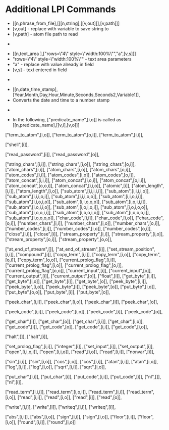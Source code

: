 # Additional LPI Commands

 * [[n,phrase_from_file],[[[n,string],[[v,out]]],[v,path]]]
 * [v,out] - replace with variable to save string to
 * [v,path] - atom file path to read
 -
 * [[n,text_area
],["rows=\\"4\\" style=\\"width:100%\\"","a",[v,s]]]
 * "rows=\\"4\\" style=\\"width:100%\\"" - text area parameters
 * "a" - replace with value already in field
 * [v,s] - text entered in field
-
 * [[n,date_time_stamp],[Year,Month,Day,Hour,Minute,Seconds,Seconds2,Variable1]],
 * Converts the date and time to a number stamp
-
* In the following, ["predicate_name",[i,o]] is called as [[n,predicate_name],[[v,i],[v,o]]]

 ["term_to_atom",[i,o]],
 ["term_to_atom",[o,i]],
 ["term_to_atom",[i,i]],

 ["shell",[i]],
 
 ["read_password",[i]],
 ["read_password",[o]],

 ["string_chars",[i,i]],
 ["string_chars",[i,o]],
 ["string_chars",[o,i]],
 ["atom_chars",[i,i]],
 ["atom_chars",[i,o]],
 ["atom_chars",[o,i]],
 ["atom_codes",[i,i]],
 ["atom_codes",[i,o]],
 ["atom_codes",[o,i]],
 ["atom_concat",[i,i,i]],
 ["atom_concat",[i,o,i]],
 ["atom_concat",[o,i,i]],
 ["atom_concat",[o,o,i]],
 ["atom_concat",[i,i,o]],
 ["atomic",[i]],
 ["atom_length",[i,i]],
 ["atom_length",[i,o]],
 ["sub_atom",[i,i,i,i,i]],
 ["sub_atom",[i,i,i,i,o]],
 ["sub_atom",[i,i,i,o,i]],
 ["sub_atom",[i,i,i,o,o]],
 ["sub_atom",[i,i,o,i,i]],
 ["sub_atom",[i,i,o,i,o]],
 ["sub_atom",[i,i,o,o,o]],
 ["sub_atom",[i,o,i,i,i]],
 ["sub_atom",[i,o,i,i,o]],
 ["sub_atom",[i,o,i,o,i]],
 ["sub_atom",[i,o,i,o,o]],
 ["sub_atom",[i,o,o,i,i]],
 ["sub_atom",[i,o,o,i,o]],
 ["sub_atom",[i,o,o,o,i]],
 ["sub_atom",[i,o,o,o,o]],
 ["char_code",[i,i]],
 ["char_code",[i,o]],
 ["char_code",[o,i]],
 ["number_chars",[i,i]],
 ["number_chars",[i,o]],
 ["number_chars",[o,i]],
 ["number_codes",[i,i]],
 ["number_codes",[i,o]],
 ["number_codes",[o,i]],
 ["close",[i,i]],
 ["close",[i]],
 ["stream_property",[i,i]],
 ["stream_property",[i,o]],
 ["stream_property",[o,i]],
 ["stream_property",[o,o]],

 ["at_end_of_stream",[]],
 ["at_end_of_stream",[i]],
 ["set_stream_position",[i,i]],
 ["compound",[i]],
 ["copy_term",[i,i]],
 ["copy_term",[i,o]],
 ["copy_term",[o,i]],
 ["copy_term",[o,o]],
 ["current_prolog_flag",[i,i]],
 ["current_prolog_flag",[i,o]],
 ["current_prolog_flag",[o,i]],
 ["current_prolog_flag",[o,o]],
 ["current_input",[i]],
 ["current_input",[o]],
 ["current_output",[i]],
 ["current_output",[o]],
 ["float",[i]],
 ["get_byte",[i,i]],
 ["get_byte",[i,o]],
 ["get_byte",[i]],
 ["get_byte",[o]],
 ["peek_byte",[i,i]],
 ["peek_byte",[i,o]],
 ["peek_byte",[i]],
 ["peek_byte",[o]],
 ["put_byte",[i,o]],
 ["put_byte",[o,o]],
 ["put_byte",[i]],
 ["put_byte",[o]],
 
 ["peek_char",[i,i]],
 ["peek_char",[i,o]],
 ["peek_char",[i]],
 ["peek_char",[o]],

 ["peek_code",[i,i]],
 ["peek_code",[i,o]],
 ["peek_code",[i]],
 ["peek_code",[o]],
 
 ["get_char",[i]],
 ["get_char",[o]],
 ["get_char",[i,i]],
 ["get_char",[i,o]],
 ["get_code",[i]],
 ["get_code",[o]],
 ["get_code",[i,i]],
 ["get_code",[i,o]],
 
 ["halt",[]],
 ["halt",[i]],

 ["set_prolog_flag",[i,i]],
 ["integer",[i]],
 ["set_input",[i]],
 ["set_output",[i]],
 ["open",[i,i,o,i]],
 ["open",[i,i,o]],
 ["read",[i,o]],
 ["read",[i,i]],
 ["nonvar",[i]],

 ["sin",[i,i]],
 ["sin",[i,o]],
 ["cos",[i,o]],
 ["cos",[i,i]],
 ["atan",[i,i]],
 ["atan",[i,o]],
 ["log",[i,i]],
 ["log",[i,o]],
 ["sqrt",[i,i]],
 ["sqrt",[i,o]],

 ["put_char",[i,i]],
 ["put_char",[i]],
 ["put_code",[i,i]],
 ["put_code",[i]],
 ["nl",[]],
 ["nl",[i]],
 
 ["read_term",[i,i,i]],
 ["read_term",[i,o,i]],
 ["read_term",[i,i]],
 ["read_term",[i,o]],
 ["read",[i,i]],
 ["read",[i,o]],
 ["read",[i]],
 ["read",[o]],

 ["write",[i,i]],
 ["write",[i]],
 ["writeq",[i,i]],
 ["writeq",[i]],

 ["abs",[i,i]],
 ["abs",[i,o]],
 ["sign",[i,i]],
 ["sign",[i,o]],
 ["floor",[i,i]],
 ["floor",[i,o]],
 ["round",[i,i]],
 ["round",[i,o]]
